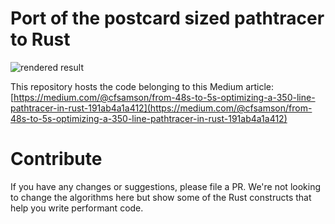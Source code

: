 # Port of the postcard sized pathtracer to Rust

![rendered result](https://user-images.githubusercontent.com/8337848/53754745-2870e200-3eb5-11e9-876a-0c284a806e23.png "Pathtracer output. samples_count = 14336")

This repository hosts the code belonging to this Medium article: [https://medium.com/@cfsamson/from-48s-to-5s-optimizing-a-350-line-pathtracer-in-rust-191ab4a1a412](https://medium.com/@cfsamson/from-48s-to-5s-optimizing-a-350-line-pathtracer-in-rust-191ab4a1a412)

# Contribute

If you have any changes or suggestions, please file a PR. We're not looking to change the algorithms here but show some of the Rust constructs that help you write performant code.

